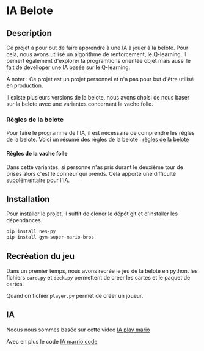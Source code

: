 # IA Belote

## Description

Ce projet à pour but de faire apprendre à une IA à jouer à la belote. Pour cela, nous avons utilisé un algorithme de renforcement, le Q-learning.
Il pemert également d'explorer la programtions orientée objet mais aussi le fait de develloper une IA basée sur le Q-learning.

A noter : Ce projet est un projet personnel et n'a pas pour but d'être utilisé en production.

Il existe plusieurs versions de la belote, nous avons choisi de nous baser sur la belote avec une variantes concernant la vache folle.

### Règles de la belote
Pour faire le programme de l'IA, il est nécessaire de comprendre les règles de la belote. Voici un résumé des règles de la belote :
[règles de la belote](https://www.ffbelote.org/regles-officielle-belote/)

#### Règles de la vache folle

Dans cette variantes, si personne n'as pris durant le deuxième tour de prises alors c'est le conneur qui prends.
Cela apporte une difficulté supplémentaire pour l'IA.

## Installation

Pour installer le projet, il suffit de cloner le dépôt git et d'installer les dépendances.

```bash
pip install nes-py
pip install gym-super-mario-bros
```

## Recréation du jeu

Dans un premier temps, nous avons recrée le jeu de la belote en python.
les fichiers `card.py` et `deck.py` permettent de créer les cartes et le paquet de cartes.

Quand on fichier `player.py` permet de créer un joueur.

## IA 

Noous nous sommes basée sur cette video [IA play mario](https://youtu.be/2eeYqJ0uBKE)

Avec en plus le code [IA marrio code](https://github.com/nicknochnack/MarioRL/blob/main/Mario%20Tutorial.ipynb)